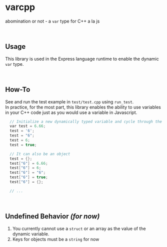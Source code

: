 # varcpp
abomination or not - a `var` type for C++ a la js

<br>

## Usage

This library is used in the Express language runtime to enable the dynamic `var` type.

<br>

## How-To

See and run the test example in `test/test.cpp` using `run_test`.<br>
In practice, for the most part, this library enables the ability to use variables in your C++ code just as you would use a variable in Javascript.

```cpp
  // Initialize a new dynamically typed variable and cycle through the primitive types
  var test = 6.66;
  test = '6';
  test = "6";
  test = 6;
  test = true;

  // It can also be an object
  test = {};
  test["6"] = 6.66;
  test["6"] = 6;
  test["6"] = "6";
  test["6"] = true;
  test["6"] = {};

  // ...
```

<br>

## Undefined Behavior _(for now)_

1) You currently cannot use a `struct` or an array as the value of the dynamic variable.
2) Keys for objects must be a `string` for now